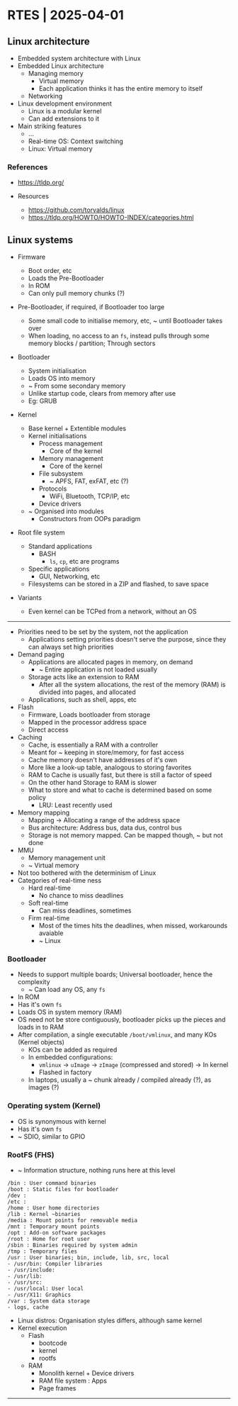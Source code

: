 # RTES | 2025-04-01

## Linux architecture

- Embedded system architecture with Linux
- Embedded Linux architecture
  - Managing memory
    - Virtual memory
    - Each application thinks it has the entire memory to itself
  - Networking
- Linux development environment
  - Linux is a modular kernel
  - Can add extensions to it
- Main striking features
  - ...
  - Real-time OS: Context switching
  - Linux: Virtual memory

### References

- <https://tldp.org/>

- Resources
  - <https://github.com/torvalds/linux>
  - <https://tldp.org/HOWTO/HOWTO-INDEX/categories.html>

## Linux systems

- Firmware
  - Boot order, etc
  - Loads the Pre-Bootloader
  - In ROM
  - Can only pull memory chunks (?)

- Pre-Bootloader, if required, if Bootloader too large
  - Some small code to initialise memory, etc, ~ until Bootloader takes over
  - When loading, no access to an `fs`, instead pulls through some memory blocks / partition; Through sectors

- Bootloader
  - System initialisation
  - Loads OS into memory
  - ~ From some secondary memory
  - Unlike startup code, clears from memory after use
  - Eg: GRUB

- Kernel
  - Base kernel + Extentible modules
  - Kernel initialisations
    - Process management
      - Core of the kernel
    - Memory management
      - Core of the kernel
    - File subsystem
      - ~ APFS, FAT, exFAT, etc (?)
    - Protocols
      - WiFi, Bluetooth, TCP/IP, etc
    - Device drivers
  - ~ Organised into modules
    - Constructors from OOPs paradigm

- Root file system
  - Standard applications
    - BASH
      - `ls`, `cp`, etc are programs
  - Specific applications
    - GUI, Networking, etc
  - Filesystems can be stored in a ZIP and flashed, to save space

- Variants
  - Even kernel can be TCPed from a network, without an OS

---

- Priorities need to be set by the system, not the application
  - Applications setting priorities doesn't serve the purpose, since they can always set high priorities
- Demand paging
  - Applications are allocated pages in memory, on demand
    - ~ Entire application is not loaded usually
  - Storage acts like an extension to RAM
    - After all the system allocations, the rest of the memory (RAM) is divided into pages, and allocated
  - Applications, such as shell, apps, etc
- Flash
  - Firmware, Loads bootloader from storage
  - Mapped in the processor address space
  - Direct access
- Caching
  - Cache, is essentially a RAM with a controller
  - Meant for ~ keeping in store/memory, for fast access
  - Cache memory doesn't have addresses of it's own
  - More like a look-up table, analogous to storing favorites
  - RAM to Cache is usually fast, but there is still a factor of speed
  - On the other hand Storage to RAM is slower
  - What to store and what to cache is determined based on some policy
    - LRU: Least recently used
- Memory mapping
  - Mapping $\to$ Allocating a range of the address space
  - Bus architecture: Address bus, data dus, control bus
  - Storage is not memory mapped. Can be mapped though, ~ but not done
- MMU
  - Memory management unit
  - ~ Virtual memory
- Not too bothered with the determinism of Linux
- Categories of real-time ness
  - Hard real-time
    - No chance to miss deadlines
  - Soft real-time
    - Can miss deadlines, sometimes
  - Firm real-time
    - Most of the times hits the deadlines, when missed, workarounds avaiable
    - ~ Linux

### Bootloader

- Needs to support multiple boards; Universal bootloader, hence the complexity
  - ~ Can load any OS, any `fs`
- In ROM
- Has it's own `fs`
- Loads OS in system memory (RAM)
- OS need not be store contiguously, bootloader picks up the pieces and loads in to RAM
- After compilation, a single executable `/boot/vmlinux`, and many KOs (Kernel objects)
  - KOs can be added as required
  - In embedded configurations:
    - `vmlinux` $\to$ `uImage` $\to$ `zImage` (compressed and stored) $\to$ In kernel
    - Flashed in factory
  - In laptops, usually a ~ chunk already / compiled already (?), as images (?)

### Operating system (Kernel)

- OS is synonymous with kernel
- Has it's own `fs`
- ~ SDIO, similar to GPIO

### RootFS (FHS)

- ~ Information structure, nothing runs here at this level

```plaintext
/bin : User command binaries
/boot : Static files for bootloader
/dev :
/etc :
/home : User home directories
/lib : Kernel ~binaries
/media : Mount points for removable media
/mnt : Temporary mount points
/opt : Add-on software packages
/root : Home for root user
/sbin : Binaries required by system admin
/tmp : Temporary files
/usr : User binaries; bin, include, lib, src, local
- /usr/bin: Compiler libraries
- /usr/include:
- /usr/lib:
- /usr/src:
- /usr/local: User local
- /usr/X11: Graphics
/var : System data storage
- logs, cache
```

- Linux distros: Organisation styles differs, although same kernel
- Kernel execution
  - Flash
    - bootcode
    - kernel
    - rootfs
  - RAM
    - Monolith kernel + Device drivers
    - RAM file system : Apps
    - Page frames

---

